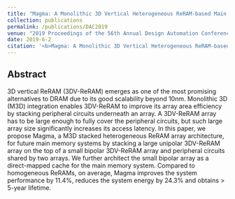 ```yaml
---
title: "Magma: A Monolithic 3D Vertical Heterogeneous ReRAM-based Main Memory Architecture"
collection: publications
permalink: /publications/DAC2019
venue: "2019 Proceedings of the 56th Annual Design Automation Conference (DAC 2019)"
date: 2019-6-2
citation: '<b>Magma: A Monolithic 3D Vertical Heterogeneous ReRAM-based Main Memory Architecture</b>. Farzaneh Zokaee, <b>Mingzhe Zhang</b>, Xiaochun Ye, Dongrui Fan, Lei Jiang. <i>2019 Proceedings of the 56th Annual Design Automation Conference</i>. <b>DAC 2019</b>.'
---
```


## Abstract
3D vertical ReRAM (3DV-ReRAM) emerges as one of the most promising alternatives to DRAM due to its good scalability beyond 10nm. Monolithic 3D (M3D) integration enables 3DV-ReRAM to improve its array area efficiency by stacking peripheral circuits underneath an array. A 3DV-ReRAM array has to be large enough to fully cover the peripheral circuits, but such large array size significantly increases its access latency. In this paper, we propose Magma, a M3D stacked heterogeneous ReRAM array architecture, for future main memory systems by stacking a large unipolar 3DV-ReRAM array on the top of a small bipolar 3DV-ReRAM array and peripheral circuits shared by two arrays. We further architect the small bipolar array as a direct-mapped cache for the main memory system. Compared to homogeneous ReRAMs, on average, Magma improves the system performance by 11.4%, reduces the system energy by 24.3% and obtains > 5-year lifetime.